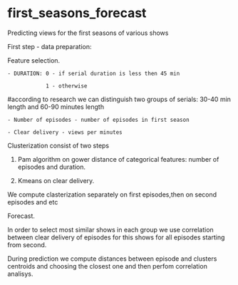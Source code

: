 # first_seasons_forecast
Predicting views for the first seasons of various shows

First step - data preparation:

Feature selection.

    - DURATION: 0 - if serial duration is less then 45 min
    
                1 - otherwise
                
   #according to research we can distinguish two groups of serials: 30-40 min length and 60-90 minutes length
   
    - Number of episodes - number of episodes in first season
    
    - Clear delivery - views per minutes
 
Clusterization consist of two steps

1. Pam algorithm on gower distance of categorical features: number of episodes and duration.

2. Kmeans on clear delivery.

We compute clasterization separately on first episodes,then on second episodes and etc

Forecast.

In order to select most similar shows in each group we use correlation between clear delivery of episodes for
this shows for all episodes starting from second.

During prediction we compute distances between episode and clusters centroids and choosing the closest one  and then perfom correlation 
analisys.
